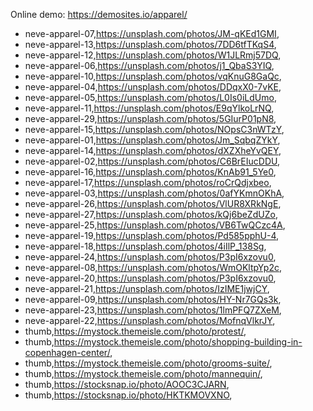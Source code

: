 
Online demo: https://demosites.io/apparel/



- neve-apparel-07,https://unsplash.com/photos/JM-qKEd1GMI,
- neve-apparel-13,https://unsplash.com/photos/7DD6tfTKqS4,
- neve-apparel-12,https://unsplash.com/photos/W1JLRmj57DQ,
- neve-apparel-06,https://unsplash.com/photos/j1_QbaS3YIQ,
- neve-apparel-10,https://unsplash.com/photos/vqKnuG8GaQc,
- neve-apparel-04,https://unsplash.com/photos/DDqxX0-7vKE,
- neve-apparel-05,https://unsplash.com/photos/L0Is0iLdUmo,
- neve-apparel-11,https://unsplash.com/photos/E9qYlkoLrNQ,
- neve-apparel-29,https://unsplash.com/photos/5GIurP01pN8,
- neve-apparel-15,https://unsplash.com/photos/NOpsC3nWTzY,
- neve-apparel-01,https://unsplash.com/photos/Jm_SqbqZYkY,
- neve-apparel-14,https://unsplash.com/photos/dXZXheYvQEY,
- neve-apparel-02,https://unsplash.com/photos/C6BrEIucDDU,
- neve-apparel-16,https://unsplash.com/photos/KnAb91_5Ye0,
- neve-apparel-17,https://unsplash.com/photos/roCrQdjxbeo,
- neve-apparel-03,https://unsplash.com/photos/0afYKmnOKhA,
- neve-apparel-26,https://unsplash.com/photos/VlUR8XRkNgE,
- neve-apparel-27,https://unsplash.com/photos/kQj6beZdUZo,
- neve-apparel-25,https://unsplash.com/photos/VB6TwQCzc4A,
- neve-apparel-19,https://unsplash.com/photos/Pd585pphU-4,
- neve-apparel-18,https://unsplash.com/photos/4iIlP_138Sg,
- neve-apparel-24,https://unsplash.com/photos/P3pI6xzovu0,
- neve-apparel-08,https://unsplash.com/photos/WmOKltpYp2c,
- neve-apparel-20,https://unsplash.com/photos/P3pI6xzovu0,
- neve-apparel-21,https://unsplash.com/photos/IzIME1jwjCY,
- neve-apparel-09,https://unsplash.com/photos/HY-Nr7GQs3k,
- neve-apparel-23,https://unsplash.com/photos/1lmPFQ7ZXeM,
- neve-apparel-22,https://unsplash.com/photos/MofnqVlkrJY,
- thumb,https://mystock.themeisle.com/photo/protest/,
- thumb,https://mystock.themeisle.com/photo/shopping-building-in-copenhagen-center/,
- thumb,https://mystock.themeisle.com/photo/grooms-suite/,
- thumb,https://mystock.themeisle.com/photo/mannequin/,
- thumb,https://stocksnap.io/photo/AOOC3CJARN,
- thumb,https://stocksnap.io/photo/HKTKMOVXNO,
